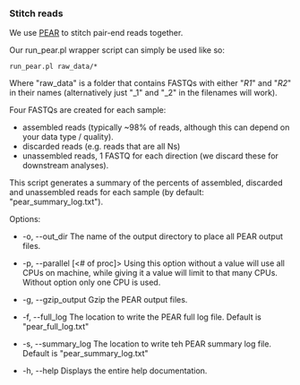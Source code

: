 ### Stitch reads

We use [PEAR](http://sco.h-its.org/exelixis/web/software/pear/) to stitch pair-end reads together.

Our run_pear.pl wrapper script can simply be used like so:

    run_pear.pl raw_data/*

Where "raw_data" is a folder that contains FASTQs with either "_R1_" and "_R2_" in their names (alternatively just "_1" and "_2" in the filenames will work). 

Four FASTQs are created for each sample: 
* assembled reads (typically ~98% of reads, although this can depend on your data type / quality).
* discarded reads (e.g. reads that are all Ns)
* unassembled reads, 1 FASTQ for each direction (we discard these for downstream analyses).

This script generates a summary of the percents of assembled, discarded and unassembled reads for each sample (by default: "pear_summary_log.txt").

Options:
*    -o, --out_dir <file>
        The name of the output directory to place all PEAR output files.

*    -p, --parallel [<# of proc]>
        Using this option without a value will use all CPUs on machine, while
        giving it a value will limit to that many CPUs. Without option only
        one CPU is used.

*    -g, --gzip_output
        Gzip the PEAR output files.

*    -f, --full_log <file>
        The location to write the PEAR full log file. Default is
        "pear_full_log.txt"

*    -s, --summary_log <file>
        The location to write teh PEAR summary log file. Default is
        "pear_summary_log.txt"

*    -h, --help
        Displays the entire help documentation.
